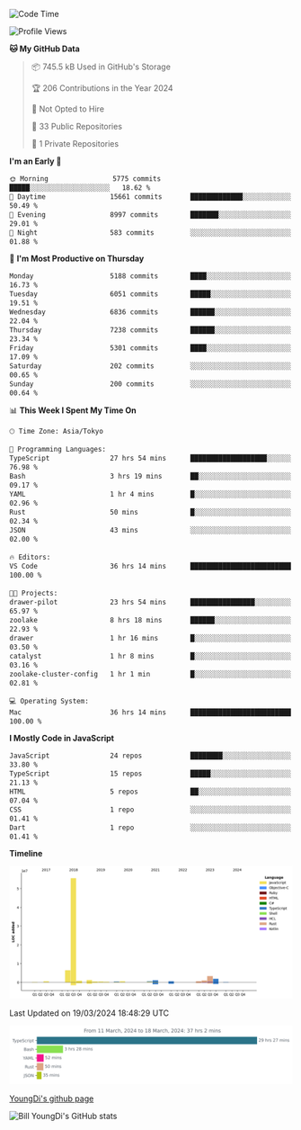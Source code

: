 <!--START_SECTION:waka-->
![Code Time](http://img.shields.io/badge/Code%20Time-524%20hrs%2012%20mins-blue)

![Profile Views](http://img.shields.io/badge/Profile%20Views-0-blue)

**🐱 My GitHub Data** 

> 📦 745.5 kB Used in GitHub's Storage 
 > 
> 🏆 206 Contributions in the Year 2024
 > 
> 🚫 Not Opted to Hire
 > 
> 📜 33 Public Repositories 
 > 
> 🔑 1 Private Repositories 
 > 
**I'm an Early 🐤** 

```text
🌞 Morning                5775 commits        █████░░░░░░░░░░░░░░░░░░░░   18.62 % 
🌆 Daytime                15661 commits       █████████████░░░░░░░░░░░░   50.49 % 
🌃 Evening                8997 commits        ███████░░░░░░░░░░░░░░░░░░   29.01 % 
🌙 Night                  583 commits         ░░░░░░░░░░░░░░░░░░░░░░░░░   01.88 % 
```
📅 **I'm Most Productive on Thursday** 

```text
Monday                   5188 commits        ████░░░░░░░░░░░░░░░░░░░░░   16.73 % 
Tuesday                  6051 commits        █████░░░░░░░░░░░░░░░░░░░░   19.51 % 
Wednesday                6836 commits        ██████░░░░░░░░░░░░░░░░░░░   22.04 % 
Thursday                 7238 commits        ██████░░░░░░░░░░░░░░░░░░░   23.34 % 
Friday                   5301 commits        ████░░░░░░░░░░░░░░░░░░░░░   17.09 % 
Saturday                 202 commits         ░░░░░░░░░░░░░░░░░░░░░░░░░   00.65 % 
Sunday                   200 commits         ░░░░░░░░░░░░░░░░░░░░░░░░░   00.64 % 
```


📊 **This Week I Spent My Time On** 

```text
🕑︎ Time Zone: Asia/Tokyo

💬 Programming Languages: 
TypeScript               27 hrs 54 mins      ███████████████████░░░░░░   76.98 % 
Bash                     3 hrs 19 mins       ██░░░░░░░░░░░░░░░░░░░░░░░   09.17 % 
YAML                     1 hr 4 mins         █░░░░░░░░░░░░░░░░░░░░░░░░   02.96 % 
Rust                     50 mins             █░░░░░░░░░░░░░░░░░░░░░░░░   02.34 % 
JSON                     43 mins             ░░░░░░░░░░░░░░░░░░░░░░░░░   02.00 % 

🔥 Editors: 
VS Code                  36 hrs 14 mins      █████████████████████████   100.00 % 

🐱‍💻 Projects: 
drawer-pilot             23 hrs 54 mins      ████████████████░░░░░░░░░   65.97 % 
zoolake                  8 hrs 18 mins       ██████░░░░░░░░░░░░░░░░░░░   22.93 % 
drawer                   1 hr 16 mins        █░░░░░░░░░░░░░░░░░░░░░░░░   03.50 % 
catalyst                 1 hr 8 mins         █░░░░░░░░░░░░░░░░░░░░░░░░   03.16 % 
zoolake-cluster-config   1 hr 1 min          █░░░░░░░░░░░░░░░░░░░░░░░░   02.81 % 

💻 Operating System: 
Mac                      36 hrs 14 mins      █████████████████████████   100.00 % 
```

**I Mostly Code in JavaScript** 

```text
JavaScript               24 repos            ████████░░░░░░░░░░░░░░░░░   33.80 % 
TypeScript               15 repos            █████░░░░░░░░░░░░░░░░░░░░   21.13 % 
HTML                     5 repos             ██░░░░░░░░░░░░░░░░░░░░░░░   07.04 % 
CSS                      1 repo              ░░░░░░░░░░░░░░░░░░░░░░░░░   01.41 % 
Dart                     1 repo              ░░░░░░░░░░░░░░░░░░░░░░░░░   01.41 % 
```



**Timeline**

![Lines of Code chart](https://raw.githubusercontent.com/Youngdi/Youngdi/master/assets/bar_graph.png)


 Last Updated on 19/03/2024 18:48:29 UTC
<!--END_SECTION:waka-->

![wakatime](./images/stat.svg)

[YoungDi's github page](https://youngdi.github.io)

![Bill YoungDi's GitHub stats](https://github-readme-stats.vercel.app/api?username=youngdi&count_private=true&show_icons=true)
